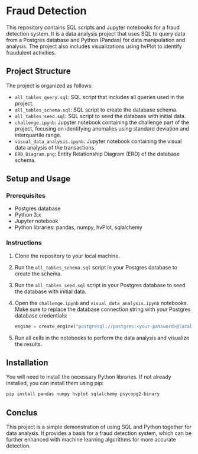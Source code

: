# Fraud Detection 

This repository contains SQL scripts and Jupyter notebooks for a fraud detection system. It is a data analysis project that uses SQL to query data from a Postgres database and Python (Pandas) for data manipulation and analysis. The project also includes visualizations using hvPlot to identify fraudulent activities.

## Project Structure

The project is organized as follows:

- `all_tables_query.sql`: SQL script that includes all queries used in the project.
- `all_tables_schema.sql`: SQL script to create the database schema.
- `all_tables_seed.sql`: SQL script to seed the database with initial data.
- `challenge.ipynb`: Jupyter notebook containing the challenge part of the project, focusing on identifying anomalies using standard deviation and interquartile range.
- `visual_data_analysis.ipynb`: Jupyter notebook containing the visual data analysis of the transactions.
- `ERD_Diagram.png`: Entity Relationship Diagram (ERD) of the database schema.

## Setup and Usage

### Prerequisites

- Postgres database
- Python 3.x
- Jupyter notebook
- Python libraries: pandas, numpy, hvPlot, sqlalchemy

### Instructions

1. Clone the repository to your local machine.

2. Run the `all_tables_schema.sql` script in your Postgres database to create the schema.

3. Run the `all_tables_seed.sql` script in your Postgres database to seed the database with initial data.

4. Open the `challenge.ipynb` and `visual_data_analysis.ipynb` notebooks. Make sure to replace the database connection string with your Postgres database credentials:

    ```python
    engine = create_engine("postgresql://postgres:<your-password>@localhost:5432/fraud_detection")
    ```
   
5. Run all cells in the notebooks to perform the data analysis and visualize the results.

## Installation

You will need to install the necessary Python libraries. If not already installed, you can install them using pip:

```bash
pip install pandas numpy hvplot sqlalchemy psycopg2-binary
```

## Conclus

This project is a simple demonstration of using SQL and Python together for data analysis. It provides a basis for a fraud detection system, which can be further enhanced with machine learning algorithms for more accurate detection.